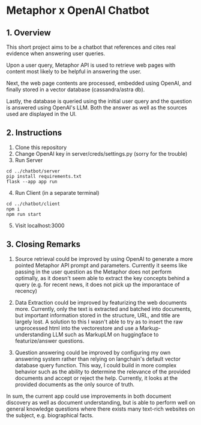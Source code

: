 # Metaphor x OpenAI Chatbot

## 1. Overview 
This short project aims to be a chatbot that references and cites real evidence when answering user queries. 

Upon a user query, Metaphor API is used to retrieve web pages with content most likely to be helpful in answering the user. 

Next, the web page contents are processed, embedded using OpenAI, and finally stored in a vector database (cassandra/astra db). 

Lastly, the database is queried using the initial user query and the question is answered using OpenAI's LLM. Both the answer as well as the sources used are displayed in the UI.

## 2. Instructions
1. Clone this repository
2. Change OpenAI key in server/creds/settings.py (sorry for the trouble)
3. Run Server

~~~
cd ../chatbot/server
pip install requirements.txt
flask --app app run
~~~

4. Run Client (in a separate terminal)

~~~
cd ../chatbot/client
npm i
npm run start
~~~

5. Visit localhost:3000

## 3. Closing Remarks

1. Source retrieval could be improved by using OpenAI to generate a more pointed Metaphor API prompt and parameters. Currently it seems like passing in the user question as the Metaphor does not perform optimally, as it doesn't seem able to extract the key concepts behind a query (e.g. for recent news, it does not pick up the imporantace of recency)

2. Data Extraction could be improved by featurizing the web documents more. Currently, only the text is extracted and batched into documents, but important information stored in the structure, URL, and title are largely lost. A solution to this I wasn't able to try as to insert the raw unprocessed html into the vectorestore and use a Markup-understanding LLM such as MarkupLM on huggingface to featurize/answer questions. 

3. Question answering could be improved by configuring my own answering system rather than relying on langchain's default vector database query function. This way, I could build in more complex behavior such as the ability to determine the relevance of the provided documents and accept or reject the help. Currently, it looks at the provided documents as the only source of truth. 

In sum, the current app could use improvements in both document discovery as well as document understanding, but is able to perform well on general knowledge questions where there exists many text-rich websites on the subject, e.g. biographical facts.



